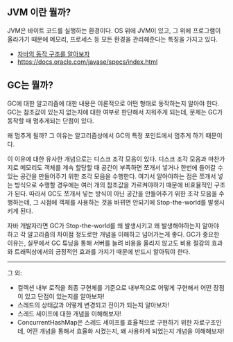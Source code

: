 ## JVM 이란 뭘까?

JVM은 바이트 코드를 실행하는 환경이다. OS 위에 JVM이 있고, 그 위에 프로그램이 올라가기 때문에 메모리, 프로세스 등 모든 환경을 관리해준다는 특징을 가지고 있다.

- [자바의 동작 구조를 알아보자](https://velog.io/@maketheworldwise/%EC%9E%90%EB%B0%94%EC%9D%98-%EB%8F%99%EC%9E%91-%EA%B5%AC%EC%A1%B0%EB%A5%BC-%EC%95%8C%EC%95%84%EB%B3%B4%EC%9E%90)
- https://docs.oracle.com/javase/specs/index.html

## GC는 뭘까?

GC에 대한 알고리즘에 대한 내용은 이론적으로 어떤 형태로 동작하는지 알아야 한다. GC는 참조값이 있는지 없는지에 대한 여부로 판단해서 지워주게 되는데, 문제는 GC가 동작할 때 멈추게되는 단점이 있다.

왜 멈추게 될까? 그 이유는 알고리즘상에서 GC의 특정 포인트에서 멈추게 하기 때문이다. 

이 이유에 대한 유사한 개념으로는 디스크 조각 모음이 있다. 디스크 조각 모음과 마찬가지로 메모리도 객체를 계속 할당할 때 공간이 부족하면 쪼개서 넣거나 한번에 들어갈 수 있는 공간을 만들어주기 위한 조각 모음을 수행한다. 여기서 알아야하는 점은 쪼개서 넣는 방식으로 수행할 경우에는 여러 개의 참조값을 가르켜야하기 때문에 비효율적인 구조가 된다. 따라서 GC도 쪼개서 넣는 방식이 아닌 공간을 만들어주기 위한 조각 모음을 수행하는데, 그 시점에 객체를 사용하는 것을 바뀌면 안되기에 Stop-the-world를 발생시키게 된다.

자바 개발자라면 GC가 Stop-the-world를 왜 발생시키고 왜 발생해야하는지 알아야 하고 각 알고리즘의 차이점 정도로만 개념을 이해하고 넘어가는게 좋다. GC가 중요한 이유는, 실무에서 GC 튜닝을 통해 서버를 늘려 비용을 올리지 않고도 비용 절감의 효과와 트래픽상에서의 긍정적인 효과를 가지기 때문에 반드시 알아둬야 한다.

---

그 외: 

- 컬렉션 내부 로직을 최종 구현체를 기준으로 내부적으로 어떻게 구현해서 어떤 장점이 있고 단점이 있는지를 알아보자!
- 스레드의 상태값과 어떻게 변경되고 전이가 되는지 알아보자!
- 스레드 세이프에 대한 개념을 이해해보자!
- ConcurrentHashMap은 스레드 세이프를 효율적으로 구현하기 위한 자료구조인데, 어떤 개념을 통해서 효율화 시켰는지, 왜 사용하게 되었는지 개념을 이해해보자!